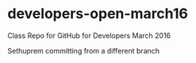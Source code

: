 # developers-open-march16
Class Repo for GitHub for Developers March 2016

Sethuprem committing from a different branch
